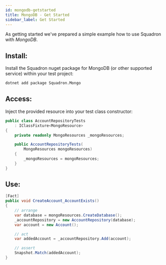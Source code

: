 ```yaml
---
id: mongodb-getstarted
title: MongoDB - Get Started
sidebar_label: Get Started
---
```


As getting started we've prepared a simple example how to use Squadron with *MongoDB*.

## Install:
Install the Squadron nuget package for MongoDB (or other supported service) within your test project:

```bash
dotnet add package Squadron.Mongo
```

## Access:
Inject the provided resource into your test class constructor:

```csharp
public class AccountRepositoryTests
    : IClassFixture<MongoResource>
{
    private readonly MongoResources _mongoResources;

    public AccountRepositoryTests(
        MongoResources mongoResources)
    {
        _mongoResources = mongoResources;
    }
}
```

## Use:
```csharp
[Fact]
public void CreateAccount_AccountExists()
{
    // arrange
    var database = mongoResources.CreateDatabase();
    _accountRepository = new AccountRepository(database);
    var account = new Account();

    // act
    var addedAccount = _accountRepository.Add(account);

    // assert
    Snapshot.Match(addedAccount);
}
```
